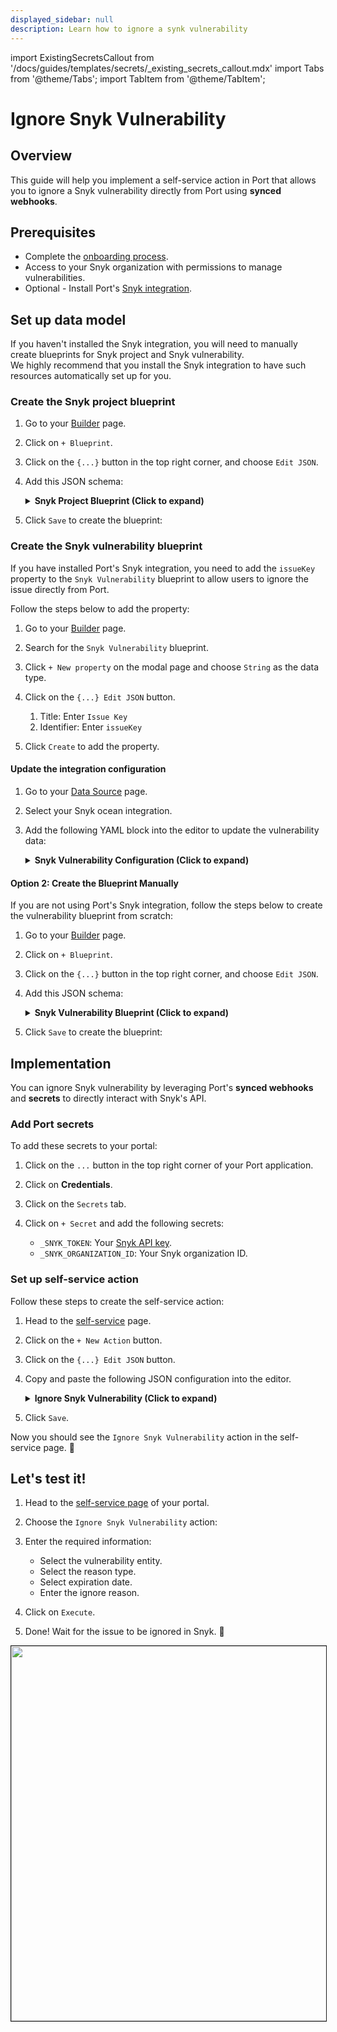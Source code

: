 ```yaml
---
displayed_sidebar: null
description: Learn how to ignore a synk vulnerability
---
```


import ExistingSecretsCallout from '/docs/guides/templates/secrets/_existing_secrets_callout.mdx'
import Tabs from '@theme/Tabs';
import TabItem from '@theme/TabItem';

# Ignore Snyk Vulnerability

## Overview
This guide will help you implement a self-service action in Port that allows you to ignore a Snyk vulnerability directly from Port using **synced webhooks**.


## Prerequisites

- Complete the [onboarding process](/getting-started/overview).
- Access to your Snyk organization with permissions to manage vulnerabilities.
- Optional - Install Port's [Snyk integration](https://docs.port.io/build-your-software-catalog/sync-data-to-catalog/code-quality-security/snyk/).

## Set up data model

If you haven't installed the Snyk integration, you will need to manually create blueprints for Snyk project and Snyk vulnerability.  
We highly recommend that you install the Snyk integration to have such resources automatically set up for you. 

<h3> Create the Snyk project blueprint </h3>

1. Go to your [Builder](https://app.getport.io/settings/data-model) page.
2. Click on `+ Blueprint`.
3. Click on the `{...}` button in the top right corner, and choose `Edit JSON`.
4. Add this JSON schema:
    <details>
    <summary><b>Snyk Project Blueprint (Click to expand)</b></summary>

    ```json showLineNumbers
    {
        "identifier": "snykProject",
        "title": "Snyk Project",
        "icon": "Snyk",
        "schema": {
        "properties": {
            "url": {
            "type": "string",
            "title": "URL",
            "format": "url",
            "icon": "Snyk"
            },
            "businessCriticality": {
            "title": "Business Criticality",
            "type": "array",
            "items": {
                "type": "string",
                "enum": [
                "critical",
                "high",
                "medium",
                "low"
                ]
            },
            "icon": "DefaultProperty"
            },
            "environment": {
            "items": {
                "type": "string",
                "enum": [
                "frontend",
                "backend",
                "internal",
                "external",
                "mobile",
                "saas",
                "onprem",
                "hosted",
                "distributed"
                ]
            },
            "icon": "Environment",
            "title": "Environment",
            "type": "array"
            },
            "lifeCycle": {
            "title": "Life Cycle",
            "type": "array",
            "items": {
                "type": "string",
                "enum": [
                "development",
                "sandbox",
                "production"
                ]
            },
            "icon": "DefaultProperty"
            },
            "criticalOpenVulnerabilities": {
            "icon": "Vulnerability",
            "type": "number",
            "title": "Open Critical Vulnerabilities"
            },
            "highOpenVulnerabilities": {
            "icon": "Vulnerability",
            "type": "number",
            "title": "Open High Vulnerabilities"
            },
            "mediumOpenVulnerabilities": {
            "icon": "Vulnerability",
            "type": "number",
            "title": "Open Medium Vulnerabilities"
            },
            "lowOpenVulnerabilities": {
            "icon": "Vulnerability",
            "type": "number",
            "title": "Open Low Vulnerabilities"
            },
            "tags": {
            "type": "array",
            "title": "Tags",
            "icon": "DefaultProperty"
            },
            "targetOrigin": {
            "type": "string",
            "title": "Target Origin"
            }
        },
        "required": []
        },
        "mirrorProperties": {},
        "calculationProperties": {},
        "aggregationProperties": {},
        "relations": {}
    }
    ```
    </details>

5. Click `Save` to create the blueprint:

<h3> Create the Snyk vulnerability blueprint </h3>


If you have installed Port's Snyk integration, you need to add the `issueKey` property to the `Snyk Vulnerability` blueprint to allow users to ignore the issue directly from Port.  

Follow the steps below to add the property:


1. Go to your [Builder](https://app.getport.io/settings/data-model) page.
2. Search for the `Snyk Vulnerability` blueprint.
3. Click `+ New property` on the modal page and choose `String` as the data type.
4. Click on the `{...} Edit JSON` button.
    1) Title: Enter `Issue Key`
    2) Identifier: Enter `issueKey`

5. Click `Create` to add the property.

<h4> Update the integration configuration </h4>

1. Go to your [Data Source](https://app.getport.io/settings/data-sources) page.
2. Select your Snyk ocean integration.
3. Add the following YAML block into the editor to update the vulnerability data:

    <details>
    <summary><b>Snyk Vulnerability Configuration (Click to expand)</b></summary>
    ```yaml showLineNumbers
    - kind: vulnerability
        selector:
        query: 'true'
        port:
        entity:
            mappings:
            identifier: .id
            title: .attributes.title
            blueprint: '"snykVulnerability"'
            properties:
                score: .attributes.risk.score.value
                packageNames: [.attributes.coordinates[].representations[].dependency?.package_name
                | select(. != null)]
                packageVersions: [.attributes.coordinates[].representations[].dependency?.package_version
                | select(. != null)]
                severity: .attributes.effective_severity_level
                url: ("https://app.snyk.io/org/" + .attributes.key | tostring)
                publicationTime: .attributes.created_at
                status: .attributes.status
                type: .attributes.type
                # highlight-start
                issueKey: .attributes.key
                # highlight-end
            relations:
                project: .relationships.scan_item.data.id
    ```
    </details>

<h4> Option 2: Create the Blueprint Manually </h4>
If you are not using Port's Snyk integration, follow the steps below to create the vulnerability blueprint from scratch:

1. Go to your [Builder](https://app.getport.io/settings/data-model) page.
2. Click on `+ Blueprint`.
3. Click on the `{...}` button in the top right corner, and choose `Edit JSON`.
4. Add this JSON schema:

    <details>
    <summary><b>Snyk Vulnerability Blueprint (Click to expand)</b></summary>

    ```json showLineNumbers
    {
    "identifier": "snykVulnerability",
    "title": "Snyk Vulnerability",
    "icon": "Snyk",
    "schema": {
        "properties": {
        "score": {
            "icon": "Star",
            "type": "number",
            "title": "Score"
        },
        "packageNames": {
            "items": {
            "type": "string"
            },
            "type": "array",
            "title": "Package Names",
            "icon": "DefaultProperty"
        },
        "packageVersions": {
            "icon": "Package",
            "title": "Package Versions",
            "type": "array"
        },
        "type": {
            "icon": "DefaultProperty",
            "title": "Type",
            "type": "string",
            "enum": [
            "vuln",
            "license",
            "configuration",
            "config",
            "custom",
            "code",
            "cloud",
            "package_vulnerability"
            ]
        },
        "severity": {
            "icon": "Alert",
            "title": "Issue Severity",
            "type": "string",
            "enum": [
            "low",
            "medium",
            "high",
            "critical"
            ],
            "enumColors": {
            "low": "green",
            "medium": "yellow",
            "high": "red",
            "critical": "red"
            }
        },
        "url": {
            "icon": "Link",
            "type": "string",
            "title": "Issue URL",
            "format": "url"
        },
        "publicationTime": {
            "type": "string",
            "format": "date-time",
            "title": "Publication Time",
            "icon": "DefaultProperty"
        },
        "status": {
            "title": "Status",
            "icon": "",
            "type": "string",
            "enum": [
            "open",
            "resolved"
            ],
            "enumColors": {
            "open": "red",
            "resolved": "green"
            }
        },
        "issueKey": {
            "type": "string",
            "title": "Issue Key"
        }
        },
        "required": []
    },
    "mirrorProperties": {},
    "calculationProperties": {},
    "aggregationProperties": {},
    "relations": {
        "project": {
        "title": "Project",
        "target": "snykProject",
        "required": false,
        "many": false
        }
    }
    }
    ```
    </details>
5. Click `Save` to create the blueprint:

## Implementation

You can ignore Snyk vulnerability by leveraging Port's **synced webhooks** and **secrets** to directly interact with Snyk's API.

### Add Port secrets

<ExistingSecretsCallout integration="Snyk" />

To add these secrets to your portal:

1. Click on the `...` button in the top right corner of your Port application.

2. Click on **Credentials**.

3. Click on the `Secrets` tab.

4. Click on `+ Secret` and add the following secrets:
    - `_SNYK_TOKEN`: Your [Snyk API key](https://docs.snyk.io/snyk-api/rest-api/authentication-for-api).
    - `_SNYK_ORGANIZATION_ID`: Your Snyk organization ID.


### Set up self-service action

Follow these steps to create the self-service action:

1. Head to the [self-service](https://app.getport.io/self-serve) page.
2. Click on the `+ New Action` button.
3. Click on the `{...} Edit JSON` button.
4. Copy and paste the following JSON configuration into the editor.

    <details>
    <summary><b>Ignore Snyk Vulnerability (Click to expand)</b></summary>

    ```json showLineNumbers
    {
    "identifier": "ignore_snyk_vulnerability",
    "title": "Ignore Snyk Vulnerability",
    "icon": "Snyk",
    "description": "Ignore a Snyk vulnerability with reason and expiration date.",
    "trigger": {
        "type": "self-service",
        "operation": "DAY-2",
        "userInputs": {
        "properties": {
            "reasonType": {
            "type": "string",
            "title": "Reason Type",
            "enum": [
                "wont-fix",
                "not-vulnerable",
                "temporary-ignore"
            ],
            "enumColors": {
                "wont-fix": "lightGray",
                "not-vulnerable": "lightGray",
                "temporary-ignore": "lightGray"
            }
            },
            "ignoreReason": {
            "type": "string",
            "title": "Ignore Reason"
            },
            "expiration": {
            "type": "string",
            "enum": [
                "Does not expire",
                "Custom expiration date"
            ],
            "title": "Expiration"
            },
            "expirationDate": {
            "type": "string",
            "enum": [
                "30 days",
                "60 days",
                "90 days",
                "180 days",
                "270 days",
                "365 days"
            ],
            "visible": {
                "jqQuery": ".form.expiration == \"Custom expiration date\""
            },
            "title": "Expiration Date"
            }
        },
        "required": [
            "reasonType",
            "expiration"
        ],
        "order": []
        },
        "blueprintIdentifier": "snykVulnerability"
    },
    "invocationMethod": {
        "type": "WEBHOOK",
        "url": "https://api.snyk.io/v1/org/{{ .secrets._SNYK_ORGANIZATION_ID }}/project/{{ .entity.relations.project }}/ignore/{{ .entity.properties.issueKey }}",
        "agent": false,
        "synchronized": true,
        "method": "POST",
        "headers": {
        "Authorization": "token {{ .secrets._SNYK_TOKEN }}",
        "Content-Type": "application/json"
        },
        "body": {
        "ignorePath": "",
        "reason": "{{ .inputs.ignoreReason }}",
        "reasonType": "{{ .inputs.reasonType }}",
        "ignoredBy": {
            "name": "{{ .trigger.by.user.firstName }}",
            "email": "{{ .trigger.by.user.email }}",
            "id": "{{ .trigger.by.user.id }}"
        },
        "disregardIfFixable": false,
        "{{ if (.inputs | has(\"expirationDate\")) then \"expires\" else null end }}": "{{ if (.inputs | has(\"expirationDate\")) then (( .inputs.expirationDate | sub(\" days\"; \"\") | tonumber) * 86400 | now + . | strftime(\"%Y-%m-%dT%H:%M:%S%z\")) else null end }}",
        "created": "{{ .trigger.at }}"
        }
    },
    "requiredApproval": false
    }
    ```
    </details>

5. Click `Save`.

Now you should see the `Ignore Snyk Vulnerability` action in the self-service page. 🎉


## Let's test it!

1. Head to the [self-service page](https://app.getport.io/self-serve) of your portal.

2. Choose the `Ignore Snyk Vulnerability` action:

3. Enter the required information:
   - Select the vulnerability entity.
   - Select the reason type.
   - Select expiration date.
   - Enter the ignore reason.

4. Click on `Execute`.

5. Done! Wait for the issue to be ignored in Snyk.  🎉

<img src="/img/guides/ignoreSnykIssue.png" width="600px" border="1px" />

